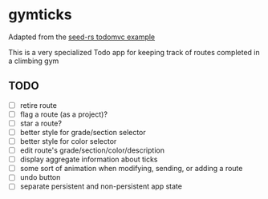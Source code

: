 # gymticks

Adapted from the [seed-rs todomvc example](https://github.com/seed-rs/seed/tree/master/examples/todomvc)

This is a very specialized Todo app for keeping track of routes completed in a climbing gym

## TODO

- [ ] retire route
- [ ] flag a route (as a project)?
- [ ] star a route?
- [ ] better style for grade/section selector
- [ ] better style for color selector
- [ ] edit route's grade/section/color/description
- [ ] display aggregate information about ticks
- [ ] some sort of animation when modifying, sending, or adding a route
- [ ] undo button
- [ ] separate persistent and non-persistent app state
